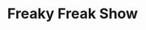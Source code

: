 ---
layout: other-video
permalink: /freaky-freak-show
title: Freaky Freak Show
video_number: 49
release_date: 1997-01-01
description: 
cast: 
video_info:
  - 
poster: freaky-freak-show.jpg
video_available: false
medium: music video
old_cm_description: |
  "There's this old man who's dying and he wants one last entertainment before he goes. So he gathers together all his friends, all the freaks, to give him one last big show. It's a Freaky Freak-Show!" This was the opening narration for this three-act music video. Each of the three songs served as the beginning, middle and end for the story. It was the easiest movie to act in. Just wear a weird mask, dress up weird and dance around my backyard. My only cast were all my neighborhood friends who were always busy, so unfortunately, It took me a couple months to finish this simple idea and I never got more than three "freaks" together at the same time. That includes myself. The whole movie shows mostly individual freaks by theirselves, so I had to cut everything together to try and create a feeling that the whole yard is full of 50 freaks. I didn't capture the insane party atmosphere as I hoped, but it's still an entertaining feast for the eyes.
james_old_star_rating: 3
james_old_number_rating: 8
---